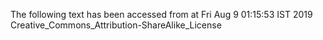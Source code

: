 The following text has been accessed from at Fri Aug 9 01:15:53 IST 2019
Creative_Commons_Attribution-ShareAlike_License
